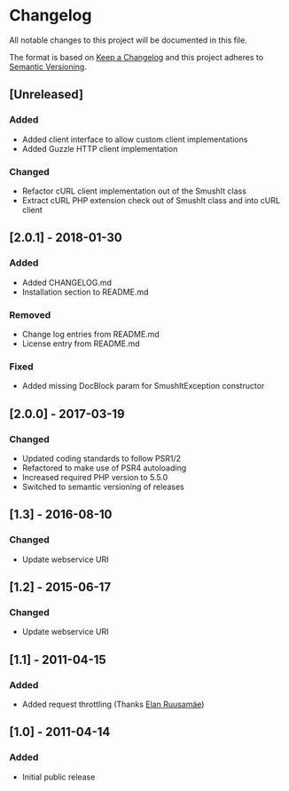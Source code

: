 # Changelog
All notable changes to this project will be documented in this file.

The format is based on [Keep a Changelog](http://keepachangelog.com/en/1.0.0/)
and this project adheres to [Semantic Versioning](http://semver.org/spec/v2.0.0.html).

## [Unreleased]
### Added
- Added client interface to allow custom client implementations
- Added Guzzle HTTP client implementation

### Changed
- Refactor cURL client implementation out of the SmushIt class
- Extract cURL PHP extension check out of SmushIt class and into cURL client

## [2.0.1] - 2018-01-30
### Added
- Added CHANGELOG.md
- Installation section to README.md

### Removed
- Change log entries from README.md
- License entry from README.md

### Fixed
- Added missing DocBlock param for SmushItException constructor

## [2.0.0] - 2017-03-19
### Changed
- Updated coding standards to follow PSR1/2
- Refactored to make use of PSR4 autoloading
- Increased required PHP version to 5.5.0
- Switched to semantic versioning of releases

## [1.3] - 2016-08-10
### Changed
- Update webservice URI

## [1.2] - 2015-06-17
### Changed
- Update webservice URI

## [1.1] - 2011-04-15
### Added
- Added request throttling (Thanks [Elan Ruusamäe](https://github.com/glensc))

## [1.0] - 2011-04-14
### Added
- Initial public release
